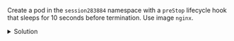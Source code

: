 Create a pod in the `session283884` namespace with a `preStop` lifecycle hook that sleeps for 10 seconds before termination. Use image `nginx`.

<details><summary>Solution</summary>
<br>

```bash
cat <<EOF | kubectl -n session283884 apply -f -
apiVersion: v1
kind: Pod
metadata:
  name: prestop
spec:
  containers:
  - name: nginx
    image: nginx
    lifecycle:
      preStop:
        exec:
          command: ["sleep", "10"]
EOF
```{{exec}}

```bash
kubectl -n session283884 describe pod prestop
```{{exec}}

</details>
